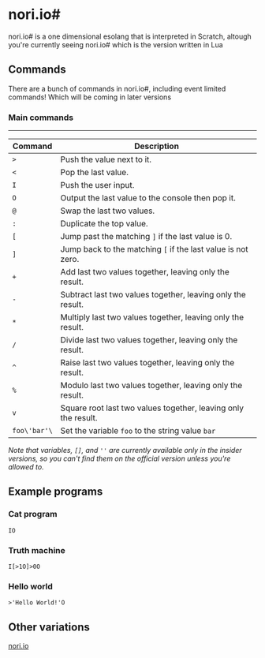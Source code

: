 # nori.io#
nori.io# is a one dimensional esolang that is interpreted in Scratch, altough you're currently seeing nori.io# which is the version written in Lua

## Commands
There are a bunch of commands in nori.io#, including event limited commands! Which will be coming in later versions

### Main commands
***

| Command     | Description                                           |
| ----------- | ----------------------------------------------------- |
| `>`         | Push the value next to it.                           |
| `<`         | Pop the last value.                                  |
| `I`         | Push the user input.                                 |
| `O`         | Output the last value to the console then pop it.    |
| `@`         | Swap the last two values.                            |
| `:`         | Duplicate the top value.                            |
| `[`	      | Jump past the matching `]` if the last value is 0.   |
| `]`	      | Jump back to the matching `[` if the last value is not zero. |
| `+`     | Add last two values together, leaving only the result. |
| `-`     | Subtract last two values together, leaving only the result. |
| `*`     | Multiply last two values together, leaving only the result. |
| `/`     | Divide last two values together, leaving only the result. |
| `^`     | Raise last two values together, leaving only the result. |
| `%`     | Modulo last two values together, leaving only the result. |
| `v`     | Square root last two values together, leaving only the result. |
| `foo\'bar'\` | Set the variable `foo` to the string value `bar`

*Note that variables, `[]`, and `''` are currently available only in the insider versions, so you can't find them on the official version unless you're allowed to.*

## Example programs


### Cat program
```IO```

### Truth machine
```I[>1O]>0O```

### Hello world
```>'Hello World!'O```

## Other variations
[nori.io](https://scratch.mit.edu/projects/819125582/)

